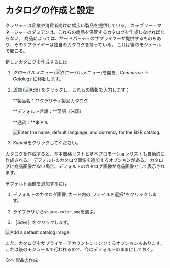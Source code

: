 # カタログの作成と設定

クラリティは企業や消費者向けに幅広い製品を提供している。 カテゴリー・マネージャーのダミアンは、これらの商品を保管するカタログを作成しなければならない。 商品によっては、サードパーティのサプライヤーが提供するものもあり、そのサプライヤーは独自のカタログを持っている。 これは後のモジュールで起こる。

新しいカタログを作成するには

1. *グローバルメニュー* (![グローバルメニュー](../../images/icon-applications-menu.png))を開き、_Commerce_ &rarr; _Catalogs_ に移動します。

1. *追加* (![Add](../../images/icon-add.png)) をクリックし、これらの情報を入力します：

   **製品名：**クラリティ製品カタログ

   **デフォルト言語：**英語（米国）

   **通貨：**米ドル

   ![Enter the name, default language, and currency for the B2B catalog.](./creating-and-configuring-catalogs/images/01.png)

1. *Submit*をクリックしてください。

カタログを作成すると、基本価格リストと基本プロモーションリストも自動的に作成される。 デフォルトのカタログ画像を追加するオプションがある。 カタログに商品画像がない場合、デフォルトのカタログ画像が商品画像として表示されます。

デフォルト画像を追加するには

1. デフォルトのカタログ画像_カード内の_ファイルを選択*をクリックします。

1. ライブラリから`square-color.png`を選ぶ。

1. ［_Save_］をクリックします。

![Add a default catalog image.](./creating-and-configuring-catalogs/images/02.png)

また、カタログをサプライヤーアカウントにリンクするオプションもあります。 これは後のモジュールで行われるので、今はデフォルトのままにしておく。

次へ [製品の作成](./creating-products.md) 
